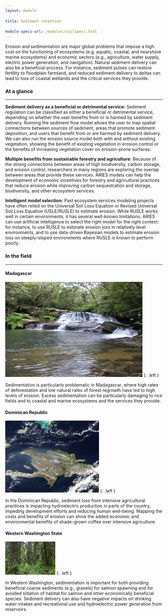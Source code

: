 ```yaml
---
layout: module

title: Sediment retention

module-specs-url: /modules/soilspecs.html
---
```

<div id="module-intro" markdown="1">

Erosion and sedimentation are major global problems that impose a high
cost on the functioning of ecosystems (e.g. aquatic, coastal, and
nearshore marine ecosystems) and economic sectors (e.g., agriculture,
water supply, electric power generation, and navigation). Natural
sediment delivery can also be a beneficial process.  For instance,
sediment pulses can restore fertility to floodplain farmland, and
reduced sediment delivery to deltas can lead to loss of coastal
wetlands and the critical services they provide.

</div>

<div id="module-at-a-glance" markdown="1">

### At a glance
----------------

**Sediment delivery as a beneficial or detrimental service:** Sediment
regulation can be classified as either a beneficial or detrimental
service, depending on whether the user benefits from or is harmed by
sediment delivery.  Running the sediment flow model allows the user to
map spatial connections between sources of sediment, areas that
promote sediment deposition, and users that benefit from or are harmed
by sediment delivery.  We can also run the erosion source model both
with and without existing vegetation, showing the benefit of existing
vegetation in erosion control or the benefits of increasing vegetation
cover on erosion-prone surfaces.

**Multiple benefits from sustainable forestry and agriculture:**
Because of the strong connections between areas of high biodiversity,
carbon storage, and erosion control, researchers in many regions are
exploring the overlap between areas that provide these services.
ARIES models can help the development of economic incentives for
forestry and agricultural practices that reduce erosion while
improving carbon sequestration and storage, biodiversity, and other
ecosystem services.

**Intelligent model selection:** Past ecosystem services modeling
projects have often relied on the Universal Soil Loss Equation or
Revised Universal Soil Loss Equation (USLE/RUSLE) to estimate erosion.
While RUSLE works well in certain environments, it has several
well-known limitations.  ARIES can use artificial intelligence to
select the right model for the right context: for instance, to use
RUSLE to estimate erosion loss in relatively level environments, and
to use data-driven Bayesian models to estimate erosion loss on
steeply-sloped environments where RUSLE is known to perform poorly.

</div>

<div id="module-in-the-field" markdown="1">

### In the field
-----------------

#### Madagascar

![](/images/mg_stream.jpg)
{: .left }

Sedimentation is particularly problematic in Madagascar, where high
rates of deforestation and low natural rates of forest regrowth have
led to high levels of erosion. Excess sedimentation can be
particularly damaging to rice fields and to coastal and marine
ecosystems and the services they provide.

#### Dominican Republic

![](/images/Dominican%20Rep-NASA.jpg)
{: .left }

In the Dominican Republic, sediment loss from intensive agricultural
practices is impacting hydroelectric production in parts of the
country, impeding development efforts and reducing human
well-being. Mapping the costs and benefits of erosion can show the
added economic and environmental benefits of shade-grown coffee over
intensive agriculture.

#### Western Washington State

![](/images/SnoquamieForest.jpg)
{: .left }

In Western Washington, sedimentation is important for both providing
beneficial coarse sediments (e.g., gravels) for salmon spawning and
for avoided siltation of habitat for salmon and other economically
beneficial species. Sediment delivery can also have negative impacts
on drinking water intakes and recreational use and hydroelectric power
generation from reservoirs.

</div>
